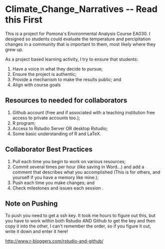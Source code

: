 # Climate_Change_Narratives -- Read this First
This is a project for Pomona's Environmental Analysis Course EA030. I designed so students could evaluate the temperature and percipitation changes in a community that is important to them, most likely where they grew up. 

As a project based learning activity, I try to ensure that students:

1. Have a voice in what they decide to pursue;
2. Ensure the project is authentic;
3. Provide a mechanism to make the results public; and
4. Align with course goals

## Resources to needed for collaborators

1. Github account (free and if associated with a teaching institution free access to private accounts too.);
2. R program;
3. Access to Rstudio Server OR desktop Rstudio;
4. Some basic understanding of R and LaTeX.

## Collaborator Best Practices

1. Pull each time you begin to work on various resources;
2. Commit several times per hour (like saving in Word...) and add a comment that describes what you accomplished (This is for others, and yourself if you have a memory like mine.);
3. Push each time you make changes; and
4. Check milestones and issues each session .

## Note on Pushing

To push you need to get a ssh key. It took me hours to figure out this, but you have to work within both Rstudio AND Github to get the key and then copy it into the other, I can't remember the order, so if you figure it out, write it down and enter it here!

http://www.r-bloggers.com/rstudio-and-github/

